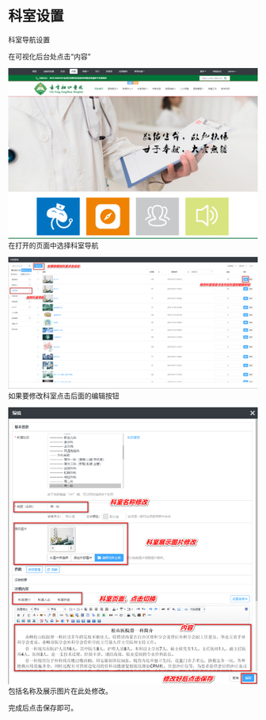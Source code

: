 # 科室设置

科室导航设置

在可视化后台处点击“内容”

![](assets/2019-12-30_00012-1577690914075.jpg)在打开的页面中选择科室导航

![](assets/2019-12-30_00016-1577690980316.jpg)如果要修改科室点击后面的编辑按钮

![](assets/2019-12-30_00017.jpg)包括名称及展示图片在此处修改。

完成后点击保存即可。